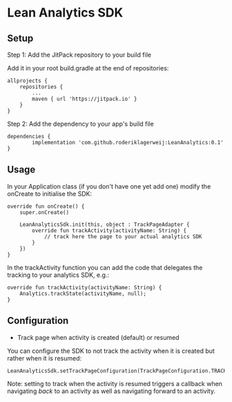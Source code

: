 # Lean Analytics SDK



## Setup

Step 1: Add the JitPack repository to your build file

Add it in your root build.gradle at the end of repositories:

	allprojects {
		repositories {
			...
			maven { url 'https://jitpack.io' }
		}
	}

Step 2: Add the dependency to your app's build file

	dependencies {
	        implementation 'com.github.roderiklagerweij:LeanAnalytics:0.1'
	}
	

## Usage

In your Application class (if you don't have one yet add one) modify the 
onCreate to initialise the SDK:

    override fun onCreate() {
        super.onCreate()

        LeanAnalyticsSdk.init(this, object : TrackPageAdapter {
            override fun trackActivity(activityName: String) {
                // track here the page to your actual analytics SDK
            }
        })
    }

In the trackActivity function you can add the code that delegates the tracking
to your analytics SDK, e.g.:

    override fun trackActivity(activityName: String) {
        Analytics.trackState(activityName, null);
    }

## Configuration

* Track page when activity is created (default) or resumed

You can configure the SDK to not track the activity when it is created but
rather when it is resumed:

    LeanAnalyticsSdk.setTrackPageConfiguration(TrackPageConfiguration.TRACK_ONRESUME)
    
Note: setting to track when the activity is resumed triggers a callback when
navigating *back* to an activity as well as navigating forward to an activity.

